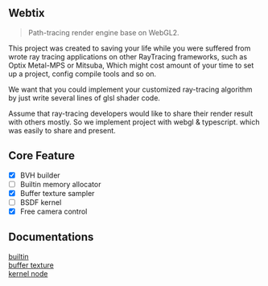 Webtix
-----
> Path-tracing render engine base on WebGL2.

This project was created to saving your life while you were suffered from wrote ray tracing applications on other RayTracing frameworks, such as Optix Metal-MPS or Mitsuba, Which might cost amount of your time to set up a project, config compile tools and so on.

We want that you could implement your customized ray-tracing algorithm by just write several lines of glsl shader code.

Assume that ray-tracing developers would like to share their render result with others mostly. So we implement project with webgl & typescript. which was easily to share and present.

## Core Feature
- [x] BVH builder
- [ ] Builtin memory allocator
- [x] Buffer texture sampler
- [ ] BSDF kernel
- [x] Free camera control

## Documentations
[builtin](./doc/builtin.md)   
[buffer texture](./doc/buffer-texture.md)   
[kernel node](./doc/kernel-node.md)   